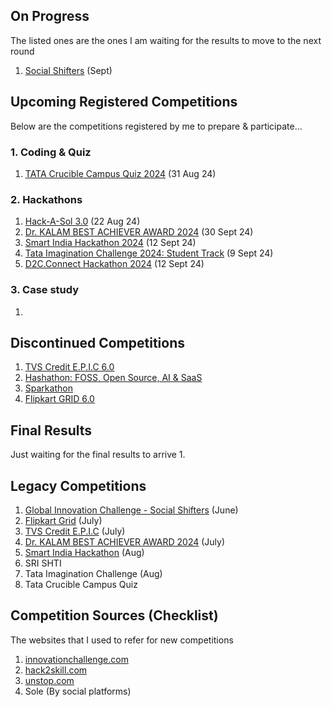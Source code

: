 ## On Progress
The listed ones are the ones I am waiting for the results to move to the next round
1. [Social Shifters](https://socialshifters.innovationchallenge.com/register) (Sept)

## Upcoming Registered Competitions
Below are the competitions registered by me to prepare & participate...
### 1. Coding & Quiz
1. [TATA Crucible Campus Quiz 2024](https://unstop.com/quiz/tata-crucible-campus-quiz-2024-tata-crucible-990689) (31 Aug 24)

### 2. Hackathons
1. [Hack-A-Sol 3.0](https://unstop.com/hackathons/hack-a-sol-30-2024-25-international-institute-of-information-technology-iiit-naya-raipur-1088596) (22 Aug 24)
2. [Dr. KALAM BEST ACHIEVER AWARD 2024](https://www.wyfonline.org/) (30 Sept 24)
3. [Smart India Hackathon 2024](https://www.sih.gov.in/) (12 Sept 24)
4. [Tata Imagination Challenge 2024: Student Track](https://unstop.com/competitions/tata-imagination-challenge-2024-student-track-tata-imagination-challenge-2024-tata-group-1096490) (9 Sept 24)
5. [D2C.Connect Hackathon 2024](https://unstop.com/hackathons/d2cconnect-hackathon-2024-growbinar-1138613?rstatus=1) (12 Sept 24)

### 3. Case study
1. 

## Discontinued Competitions
1. [TVS Credit E.P.I.C 6.0](https://unstop.com/competitions/tvs-credit-epic-60-analytics-challenge-epic-season-6-tvs-credit-1067484) 
2. [Hashathon: FOSS, Open Source, AI & SaaS](https://unstop.com/hackathons/hashathon-foss-open-source-ai-saas-onehash-1100461)
3. [Sparkathon](https://walmart.converge.tech/content/converge/en_in/sparkathon.html)  
4. [Flipkart GRID 6.0](https://unstop.com/hackathons/flipkart-grid-60-information-security-challenge-flipkart-grid-60-flipkart-1024250) 

## Final Results
Just waiting for the final results to arrive
1. 

## Legacy Competitions
1. [Global Innovation Challenge - Social Shifters](https://www.socialshifters.co/global-innovation-challenge/) (June)
2. [Flipkart Grid](https://unstop.com/all-opportunities?oppstatus=recent&searchTerm=grid) (July)
3. [TVS Credit E.P.I.C](https://unstop.com/competitions/tvs-credit-epic-60-it-challenge-epic-season-6-tvs-credit-1067496) (July)
4. [Dr. KALAM BEST ACHIEVER AWARD 2024](https://www.wyfonline.org/) (July)
5. [Smart India Hackathon](https://www.sih.gov.in/) (Aug)
6. SRI SHTI
7. Tata Imagination Challenge (Aug)
8. Tata Crucible Campus Quiz


## Competition Sources (Checklist)
The websites that I used to refer for new competitions

1. [innovationchallenge.com](https://innovationchallenge.com)
2. [hack2skill.com](https://hack2skill.com)
3. [unstop.com](https://unstop.com)
4. Sole (By social platforms)